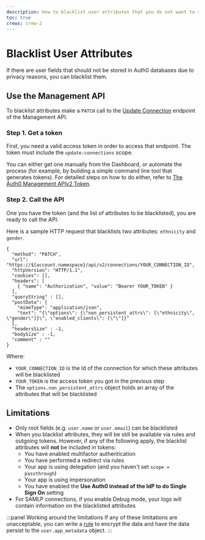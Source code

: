 ```yaml
---
description: How to blacklist user attributes that you do not want to save in Auth0 databases
toc: true
crews: crew-2
---
```

# Blacklist User Attributes

If there are user fields that should not be stored in Auth0 databases due to privacy reasons, you can blacklist them.

## Use the Management API

To blacklist attributes make a `PATCH` call to the [Update Connection](/api/management/v2#!/Connections/patch_connections_by_id) endpoint of the Management API.

### Step 1. Get a token

First, you need a valid access token in order to access that endpoint. The token must include the `update:connections` scope. 

You can either get one manually from the Dashboard, or automate the process (for example, by building a simple command line tool that generates tokens). For detailed steps on how to do either, refer to  [The Auth0 Management APIv2 Token](/api/management/v2/tokens).

### Step 2. Call the API

One you have the token (and the list of attributes to be blacklisted), you are ready to call the API. 

Here is a sample HTTP request that blacklists two attributes: `ethnicity` and `gender`.


```har
{
  "method": "PATCH",
  "url": "https://${account.namespace}/api/v2/connections/YOUR_CONNECTION_ID",
  "httpVersion": "HTTP/1.1",
  "cookies": [],
  "headers": [
    { "name": "Authorization", "value": "Bearer YOUR_TOKEN" }
  ],
  "queryString" : [],
  "postData": {
    "mimeType": "application/json",
    "text": "{\"options\": {\"non_persistent_attrs\": [\"ethnicity\", \"gender\"]}\", \"enabled_clients\": [\"\"]}"
  },
  "headersSize" : -1,
  "bodySize" : -1,
  "comment" : ""
}
```

Where:

- `YOUR_CONNECTION_ID` is the Id of the connection for which these attributes will be blacklisted
- `YOUR_TOKEN` is the access token you got in the previous step
- The `options.non_persistent_attrs` object holds an array of the attributes that will be blacklisted

## Limitations

- Only root fields (e.g. `user.name` or `user.email`) can be blacklisted
- When you blacklist attributes, they will be still be available via rules and outgoing tokens. However, if any of the following apply, the blacklist attributes will **not** be included in tokens:
  - You have enabled multifactor authentication
  - You have performed a redirect via rules
  - Your app is using delegation (and you haven't set `scope = passthrough`)
  - Your app is using impersonation
  - You have enabled the **Use Auth0 instead of the IdP to do Single Sign On** setting
- For SAMLP connections, if you enable Debug mode, your logs will contain information on the blacklisted attributes

:::panel Working around the limitations
If any of these limitations are unacceptable, you can write a [rule](/rules) to encrypt the data and have the data persist to the `user.app_metadata` object.
:::
